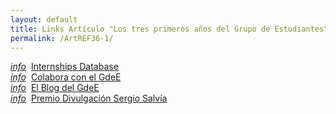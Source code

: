 ```yaml
---
layout: default
title: Links Artículo "Los tres primeros años del Grupo de Estudiantes"
permalink: /ArtREF36-1/
---
```


<div class="no-pad-top" id="index-page">
  <div class="container">
    <div class="section">
      <div class="row center">
        <a href="https://estudiantes.rsef.es/internships/" target="_blank" class="collection-item modal-trigger btn-large waves-effect waves-light" style="display: inline-flex; align-items: center;"><i class="material-icons" style="padding-right: 8px;">info</i>Internships Database</a>
      </div>
      <div class="row center">
        <a href="https://estudiantes.rsef.es/colabora/" target="_blank" class="collection-item modal-trigger btn-large waves-effect waves-light" style="display: inline-flex; align-items: center;"><i class="material-icons" style="padding-right: 8px;">info</i>Colabora con el GdeE</a>
      </div>
      <div class="row center">
        <a href="https://estudiantes.rsef.es/blog/" target="_blank" class="collection-item modal-trigger btn-large waves-effect waves-light" style="display: inline-flex; align-items: center;"><i class="material-icons" style="padding-right: 8px;">info</i>El Blog del GdeE</a>
      </div>
      <div class="row center">
        <a href="https://rsef-geoconl.icfo.eu/index.php/premios-ramon-corbalan/" target="_blank" class="collection-item modal-trigger btn-large waves-effect waves-light" style="display: inline-flex; align-items: center;"><i class="material-icons" style="padding-right: 8px;">info</i>Premio Divulgación Sergio Salvía</a>
      </div>
    </div>
  </div>
</div>
